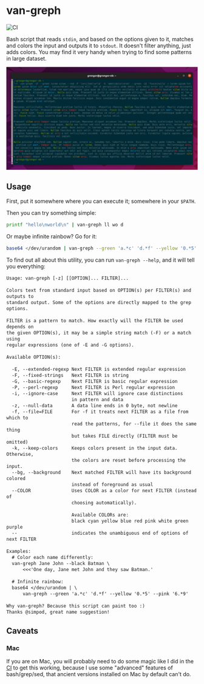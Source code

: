 # van-greph

![CI](https://github.com/grongor/van-greph/workflows/CI/badge.svg)

Bash script that reads `stdin`, and based on the options given to it, matches and colors the input and outputs
it to `stdout`. It doesn't filter anything, just adds colors. You may find it very handy when trying to find some
patterns in large dataset.

![](assets/example.png "Usage example")

## Usage

First, put it somewhere where you can execute it; somewhere in your `$PATH`.

Then you can try something simple:
```bash
printf "hello\nworld\n" | van-greph ll wo d
```

Or maybe infinite rainbow? Go for it:
```bash
base64 </dev/urandom | van-greph --green 'a.*c' 'd.*f' --yellow '0.*5' --pink '6.*9'
```

To find out all about this utility, you can run `van-greph --help`, and it will tell you everything:
```
Usage: van-greph [-z] [[OPTION]... FILTER]...

Colors text from standard input based on OPTION(s) per FILTER(s) and outputs to
standard output. Some of the options are directly mapped to the grep options.

FILTER is a pattern to match. How exactly will the FILTER be used depends on
the given OPTION(s), it may be a simple string match (-F) or a match using
regular expressions (one of -E and -G options).

Available OPTION(s):

  -E, --extended-regexp Next FILTER is extended regular expression
  -F, --fixed-strings   Next FILTER is string
  -G, --basic-regexp    Next FILTER is basic regular expression
  -P, --perl-regexp     Next FILTER is Perl regular expression
  -i, --ignore-case     Next FILTER will ignore case distinctions
                        in pattern and data
  -z, --null-data       A data line ends in 0 byte, not newline
  -f, --file=FILE       For -f it treats next FILTER as a file from which to
                        read the patterns, for --file it does the same thing
                        but takes FILE directly (FILTER must be omitted)
  -k, --keep-colors     Keeps colors present in the input data. Otherwise,
                        the colors are reset before processing the input.
  --bg, --background    Next matched FILTER will have its background colored
                        instead of foreground as usual
  --COLOR               Uses COLOR as a color for next FILTER (instead of
                        choosing automatically).

                        Available COLORs are:
                        black cyan yellow blue red pink white green purple
  --                    indicates the unambiguous end of options of next FILTER

Examples:
  # Color each name differently:
  van-greph Jane John --black Batman \
      <<<'One day, Jane met John and they saw Batman.'

  # Infinite rainbow:
  base64 </dev/urandom | \
      van-greph --green 'a.*c' 'd.*f' --yellow '0.*5' --pink '6.*9'

Why van-greph? Because this script can paint too :)
Thanks @simpod, great name suggestion!
```

## Caveats

### Mac

If you are on Mac, you will probably need to do some magic like I did in the [CI](.github/workflows/ci.yaml) to get
this working, because I use some "advanced" features of bash/grep/sed, that ancient versions installed on Mac
by default can't do.
